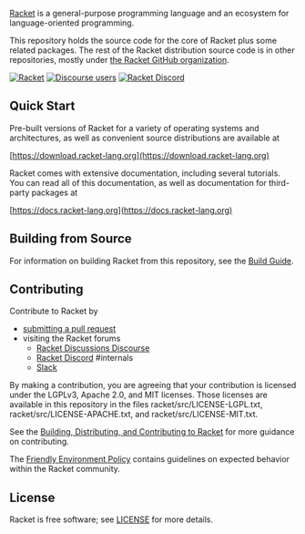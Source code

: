 [Racket](https://racket-lang.org/) is a general-purpose programming
language and an ecosystem for language-oriented programming.

This repository holds the source code for the core of Racket plus some
related packages. The rest of the Racket distribution source code is
in other repositories, mostly under [the Racket GitHub
organization](https://github.com/racket).

[![Racket](https://img.shields.io/badge/-Racket-darkred?logo=racket)](https://racket-lang.org)
[![Discourse users](https://img.shields.io/discourse/users?label=Discuss%20on%20Racket%20Discourse&logo=racket&server=https%3A%2F%2Fracket.discourse.group)](https://racket.discourse.group/)
[![Racket Discord](https://img.shields.io/discord/571040468092321801?label=Chat%20on%20Racket%20Discord&logo=racket)](https://discord.gg/6Zq8sH5)

Quick Start
-----------

Pre-built versions of Racket for a variety of operating systems and
architectures, as well as convenient source distributions are
available at

  [https://download.racket-lang.org](https://download.racket-lang.org)

Racket comes with extensive documentation, including several tutorials.
You can read all of this documentation, as well as documentation for
third-party packages at

  [https://docs.racket-lang.org](https://docs.racket-lang.org)

Building from Source
--------------------

For information on building Racket from this repository, see the
[Build Guide](build.md).

Contributing
------------

Contribute to Racket by
* [submitting a pull request](https://github.com/racket/racket)
* visiting the Racket forums 
  * [Racket Discussions Discourse](https://racket.discourse.group/)
  * [Racket Discord](https://discord.gg/6Zq8sH5) #internals
  * [Slack](https://racket-slack.herokuapp.com/)


By making a contribution, you are agreeing that your contribution is
licensed under the LGPLv3, Apache 2.0, and MIT licenses. Those
licenses are available in this repository in the files
racket/src/LICENSE-LGPL.txt, racket/src/LICENSE-APACHE.txt, and
racket/src/LICENSE-MIT.txt.

See the [Building, Distributing, and Contributing to Racket](build.md) 
for more guidance on contributing.

The [Friendly Environment Policy](https://racket-lang.org/friendly.html) 
contains guidelines on expected behavior within the Racket community.

License
-------

Racket is free software; see [LICENSE](LICENSE.txt) for more details.
